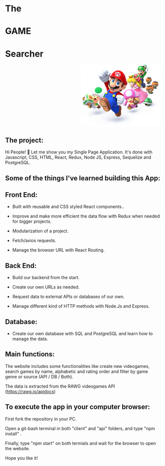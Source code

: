 # The
# GAME
# Searcher
<p align="right">
  <img height="200" src="./videogame.png" />
</p>


## The project:

Hi People! 👋
Let me show you my Single Page Application.
It's done with Javascript, CSS, HTML, React, Redux, Node JS, Express, Sequelize and PostgreSQL.

## Some of the things I've learned building this App:

## Front End:

- Built with reusable and CSS styled React components..

- Improve and make more efficient the data flow with Redux when needed for bigger projects.

- Modularization of a project.

- Fetch/axios requests.

- Manage the browser URL with React Routing.

## Back End:

- Build our backend from the start.

- Create our own URLs as needed.

- Request data to external APIs or databases of our own.

- Manage different kind of HTTP methods with Node.Js and Express.

## Database:

- Create our own database with SQL and PostgreSQL and learn how to manage the data.

## Main functions:

The website includes some functionalities like create new videogames, search games by name, alphabetic and rating order and filter by game genre or source (API / DB / Both).

The data is extracted from the RAWG videogames API (https://rawg.io/apidocs)

## To execute the app in your computer browser:

First fork the repository in your PC.

Open a git-bash terminal in both "client" and "api" folders, and type "npm install" . 

Finally, type "npm start" on both termials and wait for the browser to open the website.

Hope you like it!
